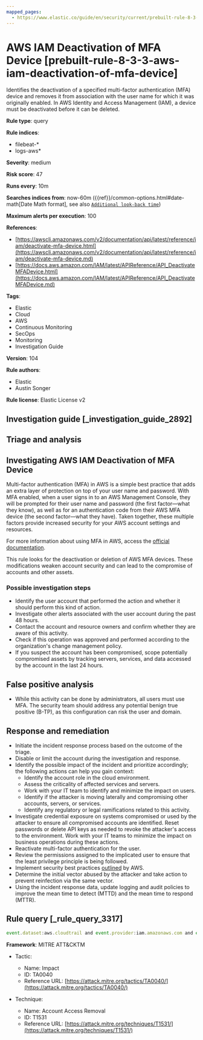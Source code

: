 ```yaml
---
mapped_pages:
  - https://www.elastic.co/guide/en/security/current/prebuilt-rule-8-3-3-aws-iam-deactivation-of-mfa-device.html
---
```


# AWS IAM Deactivation of MFA Device [prebuilt-rule-8-3-3-aws-iam-deactivation-of-mfa-device]

Identifies the deactivation of a specified multi-factor authentication (MFA) device and removes it from association with the user name for which it was originally enabled. In AWS Identity and Access Management (IAM), a device must be deactivated before it can be deleted.

**Rule type**: query

**Rule indices**:

* filebeat-*
* logs-aws*

**Severity**: medium

**Risk score**: 47

**Runs every**: 10m

**Searches indices from**: now-60m ({{ref}}/common-options.html#date-math[Date Math format], see also [`Additional look-back time`](docs-content://solutions/security/detect-and-alert/create-detection-rule.md#rule-schedule))

**Maximum alerts per execution**: 100

**References**:

* [https://awscli.amazonaws.com/v2/documentation/api/latest/reference/iam/deactivate-mfa-device.html](https://awscli.amazonaws.com/v2/documentation/api/latest/reference/iam/deactivate-mfa-device.md)
* [https://docs.aws.amazon.com/IAM/latest/APIReference/API_DeactivateMFADevice.html](https://docs.aws.amazon.com/IAM/latest/APIReference/API_DeactivateMFADevice.md)

**Tags**:

* Elastic
* Cloud
* AWS
* Continuous Monitoring
* SecOps
* Monitoring
* Investigation Guide

**Version**: 104

**Rule authors**:

* Elastic
* Austin Songer

**Rule license**: Elastic License v2

## Investigation guide [_investigation_guide_2892]

## Triage and analysis

## Investigating AWS IAM Deactivation of MFA Device

Multi-factor authentication (MFA) in AWS is a simple best practice that adds an extra layer of protection on top of your user name and password. With MFA enabled, when a user signs in to an AWS Management Console, they will be prompted for their user name and password (the first factor—what they know), as well as for an authentication code from their AWS MFA device (the second factor—what they have). Taken together, these multiple factors provide increased security for your AWS account settings and resources.

For more information about using MFA in AWS, access the [official documentation](https://docs.aws.amazon.com/IAM/latest/UserGuide/id_credentials_mfa.html).

This rule looks for the deactivation or deletion of AWS MFA devices. These modifications weaken account security and can lead to the compromise of accounts and other assets.

### Possible investigation steps

- Identify the user account that performed the action and whether it should perform this kind of action.
- Investigate other alerts associated with the user account during the past 48 hours.
- Contact the account and resource owners and confirm whether they are aware of this activity.
- Check if this operation was approved and performed according to the organization's change management policy.
- If you suspect the account has been compromised, scope potentially compromised assets by tracking servers, services, and data accessed by the account in the last 24 hours.

## False positive analysis

- While this activity can be done by administrators, all users must use MFA. The security team should address any potential benign true positive (B-TP), as this configuration can risk the user and domain.

## Response and remediation

- Initiate the incident response process based on the outcome of the triage.
- Disable or limit the account during the investigation and response.
- Identify the possible impact of the incident and prioritize accordingly; the following actions can help you gain context:
    - Identify the account role in the cloud environment.
    - Assess the criticality of affected services and servers.
    - Work with your IT team to identify and minimize the impact on users.
    - Identify if the attacker is moving laterally and compromising other accounts, servers, or services.
    - Identify any regulatory or legal ramifications related to this activity.
- Investigate credential exposure on systems compromised or used by the attacker to ensure all compromised accounts are identified. Reset passwords or delete API keys as needed to revoke the attacker's access to the environment. Work with your IT teams to minimize the impact on business operations during these actions.
- Reactivate multi-factor authentication for the user.
- Review the permissions assigned to the implicated user to ensure that the least privilege principle is being followed.
- Implement security best practices [outlined](https://aws.amazon.com/premiumsupport/knowledge-center/security-best-practices/) by AWS.
- Determine the initial vector abused by the attacker and take action to prevent reinfection via the same vector.
- Using the incident response data, update logging and audit policies to improve the mean time to detect (MTTD) and the mean time to respond (MTTR).

## Rule query [_rule_query_3317]

```js
event.dataset:aws.cloudtrail and event.provider:iam.amazonaws.com and event.action:(DeactivateMFADevice or DeleteVirtualMFADevice) and event.outcome:success
```

**Framework**: MITRE ATT&CKTM

* Tactic:

    * Name: Impact
    * ID: TA0040
    * Reference URL: [https://attack.mitre.org/tactics/TA0040/](https://attack.mitre.org/tactics/TA0040/)

* Technique:

    * Name: Account Access Removal
    * ID: T1531
    * Reference URL: [https://attack.mitre.org/techniques/T1531/](https://attack.mitre.org/techniques/T1531/)



